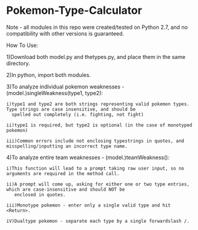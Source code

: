 Pokemon-Type-Calculator
=======================
Note - all modules in this repo were created/tested on Python 2.7, and no compatibility with other versions is guaranteed.


How To Use:

  1)Download both model.py and thetypes.py, and place them in the same directory.
  
  2)In python, import both modules.
  
  3)To analyze individual pokemon weaknesses - (model.)singleWeakness(type1, type2):
  
    i)type1 and type2 are both strings representing valid pokemon types.  Type strings are case insensitive, and should be
      spelled out completely (i.e. fighting, not fight)
      
    ii)type1 is required, but type2 is optional (in the case of monotyped pokemon)
    
    iii)Common errors include not enclosing typestrings in quotes, and misspelling/inputting an incorrect type name.
    
  4)To analyze entire team weaknesses - (model.)teamWeakness():
  
    i)This function will lead to a prompt taking raw user input, so no arguments are required in the method call.
    
    ii)A prompt will come up, asking for either one or two type entries, which are case-insensitive and should NOT be
       enclosed in quotes.
       
    iii)Monotype pokemon - enter only a single valid type and hit <Return>.
    
    iV)Dualtype pokemon - separate each type by a single forwardslash /.
